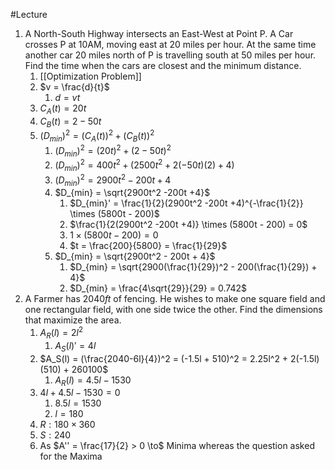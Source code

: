 #Lecture 
1. A North-South Highway intersects an East-West at Point P. A Car crosses P at 10AM, moving east at 20 miles per hour. At the same time another car 20 miles north of P is travelling south at 50 miles per hour. Find the time when the cars are closest and the minimum distance.
	1. [[Optimization Problem]]
	2. $v = \frac{d}{t}$
		1. $d = vt$
	3. $C_A(t) = 20t$
	4. $C_B(t) = 2-50t$
	5. $(D_{min})^2 = (C_A(t))^2 + (C_B(t))^2$
		1. $(D_{min})^2 = (20t)^2 + (2-50t)^2$
		2. $(D_{min})^2 = 400t^2 + (2500t^2 + 2(-50t)(2) + 4)$
		3. $(D_{min})^2 = 2900t^2 -200t +4$
		4. $D_{min} = \sqrt{2900t^2 -200t +4}$
			1. $D_{min}' = \frac{1}{2}(2900t^2 -200t +4)^{-\frac{1}{2}} \times (5800t - 200)$
			2. $\frac{1}{2(2900t^2 -200t +4)} \times (5800t - 200) = 0$
			3. ${1} \times (5800t - 200) = 0$
			4. $t = \frac{200}{5800} = \frac{1}{29}$
		5. $D_{min} = \sqrt{2900t^2 - 200t + 4}$
			1. $D_{min} = \sqrt{2900(\frac{1}{29})^2 - 200(\frac{1}{29}) + 4}$
			2. $D_{min} = \frac{4\sqrt{29}}{29} = 0.742$
2. A Farmer has $2040ft$ of fencing. He wishes to make one square field and one rectangular field, with one side twice the other. Find the dimensions that maximize the area.
	1. $A_R(l) = 2l^2$
		1. $A_S(l)' = 4l$
	2. $A_S(l) = (\frac{2040-6l}{4})^2 = (-1.5l + 510)^2 = 2.25l^2 + 2(-1.5l)(510) + 260100$
		1. $A_R(l) = 4.5l - 1530$
	3. $4l + 4.5l - 1530 = 0$
		1. $8.5l = 1530$
		2. $l = 180$
	4. $R: 180 \times 360$
	5. $S: 240$
	6. As $A'' = \frac{17}{2} > 0 \to$ Minima whereas the question asked for the Maxima